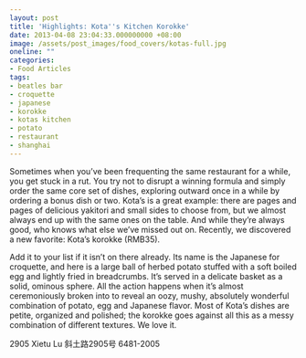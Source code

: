 ```yaml
---
layout: post
title: 'Highlights: Kota''s Kitchen Korokke'
date: 2013-04-08 23:04:33.000000000 +08:00
image: /assets/post_images/food_covers/kotas-full.jpg
oneline: ""
categories:
- Food Articles
tags:
- beatles bar
- croquette
- japanese
- korokke
- kotas kitchen
- potato
- restaurant
- shanghai
---
```

Sometimes when you’ve been frequenting the same restaurant for a while, you get stuck in a rut. You try not to disrupt a winning formula and simply order the same core set of dishes, exploring outward once in a while by ordering a bonus dish or two. Kota’s is a great example: there are pages and pages of delicious yakitori and small sides to choose from, but we almost always end up with the same ones on the table. And while they’re always good, who knows what else we’ve missed out on. Recently, we discovered a new favorite: Kota’s korokke (RMB35).

Add it to your list if it isn’t on there already. Its name is the Japanese for croquette, and here is a large ball of herbed potato stuffed with a soft boiled egg and lightly fried in breadcrumbs. It’s served in a delicate basket as a solid, ominous sphere. All the action happens when it’s almost ceremoniously broken into to reveal an oozy, mushy, absolutely wonderful combination of potato, egg and Japanese flavor. Most of Kota’s dishes are petite, organized and polished; the korokke goes against all this as a messy combination of different textures. We love it.

2905 Xietu Lu 斜土路2905号
6481-2005
